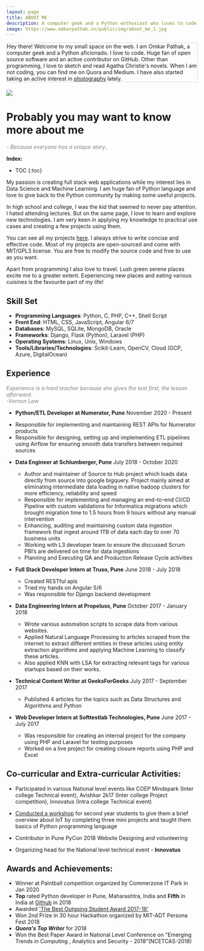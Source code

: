 ```yaml
---
layout: page
title: ABOUT ME
description: A computer geek and a Python enthusiast who loves to code. Huge fan of open source softwares and an active contributor on GitHub. Also love to sketch and read Agatha Christie's novels.
image: https://www.omkarpathak.in/public/img/about_me_1.jpg
---
```


<p class="message scroll-effect" style="margin-bottom: 20px;border: 1px solid #D3D3D3;">
  Hey there! Welcome to my small space on the web. I am Omkar Pathak, a computer geek and a Python aficionado. I love to code. Huge fan of open source software and an active contributor on GitHub. Other than programming, I love to sketch and read Agatha Christie's novels. When I am not coding, you can find me on Quora and Medium. I have also started taking an active interest in <a href="/photography/">photography</a> lately.
</p>

<div class="scroll-effect">
    <img src="{{ "public/img/about_me_5.jpg" | relative_url }}">
</div>

<h1>Probably you may want to know more about me</h1>

<i style="color: gray">- Because everyone has a unique story..</i>

<b>Index:</b>
* TOC
{:toc}

<!-- <p class="message scroll-effect" style="margin-bottom: 20px;"> -->
My passion is creating full stack web applications while my interest lies in Data Science and Machine Learning. I am huge fan of Python language and love to give back to the Python community by making some useful projects.
<!-- </p> -->

In high school and college, I was the kid that seemed to never pay attention. I hated attending lectures. But on the same page, I love to learn and explore new technologies. I am very keen in applying my knowledge to practical use cases and creating a few projects using them.

You can see all my projects [here](/projects/). I always strive to write concise and effective code. Most of my projects are open-sourced and come with MIT/GPL3 license. You are free to modify the source code and free to use as you want.

Apart from programming I also love to travel. Lush green serene places excite me to a greater extent. Experiencing new places and eating various cuisines is the favourite part of my life!

<!-- Take an example of this website, my [previous website](old-website.omkarpathak.in) was built upon PHP and then I came to know about [Jekyll](https://jekyllrb.com/). Jekyll helped me create fabulous websites with faster load speeds and great ease. For personal websites and blogs, Jekyll is a great alternative to wordpress websites. -->

## Skill Set

- **Programming Languages**: Python, C, PHP, C++, Shell Script
- **Front End**: HTML, CSS, JavaScript, Angular 6/7
- **Databases**: MySQL, SQLite, MongoDB, Oracle
- **Frameworks**: Django, Flask (Python), Laravel (PHP)
- **Operating Systems**: Linux, Unix, Windows
- **Tools/Libraries/Technologies**: Scikit-Learn, OpenCV, Cloud (GCP, Azure, DigitalOcean)

##   Experience

<i style="color: gray">Experience is a hard teacher because she gives the test first, the lesson afterward.</i><br>
<i style="color: gray">-Vernon Law</i>

* **Python/ETL Developer at Numerator, Pune**
November 2020 - Present
- Responsible for implementing and maintaining REST APIs for Numerator products
- Responsible for designing, setting up and implementing ETL pipelines using Airflow for ensuring smooth data transfers between required sources

* **Data Engineer at Schlumberger, Pune**
July 2018 - October 2020
  - Author and maintainer of Source to Hub project which loads data directly from source into google bigquery. Project mainly aimed at eliminating intermediate data loading in native hadoop clusters for more efficiency, reliability and speed
  - Responsible for implementing and managing an end-to-end CI/CD Pipeline with custom validations for Informatica migrations which brought migration time to 1.5 hours from 9 hours without any manual intervention
  - Enhancing, auditing and maintaining custom data ingestion framework that ingest around 1TB of data each day to over 70 business units
  - Working with L3 developer team to ensure the discussed Scrum PBI’s are delivered on time for data ingestions
  - Planning and Executing QA and Production Release Cycle activities

* **Full Stack Developer Intern at Truso, Pune**
June 2018 - July 2018

  - Created RESTful apis
  - Tried my hands on Angular 5/6
  - Was responsible for Django backend development

* **Data Engineering Intern at Propeluss, Pune**
October 2017 - January 2018

  - Wrote various automation scripts to scrape data from various websites.
  - Applied Natural Language Processing to articles scraped from the internet to extract different entities in these articles using entity extraction algorithms and applying Machine Learning to classify these articles.
  - Also applied KNN with LSA for extracting relevant tags for various startups based on their works.

* **Technical Content Writer at GeeksForGeeks**
July 2017 - September 2017

  - Published 4 articles for the topics such as Data Structures and Algorithms and Python

* **Web Developer Intern at Softtestlab Technologies, Pune**
June 2017 - July 2017

  - Was responsible for creating an internal project for the company using PHP and Laravel for testing purposes
  - Worked on a live project for creating closure reports using PHP and Excel

## Co-curricular and Extra-curricular Activities:

- Participated in various National level events like COEP Mindspark (Inter college Technical event), Avishkar 2k17 (Inter college Project competition), Innovatus (Intra college Technical event)

- [Conducted a workshop](https://www.omkarpathak.in/2017/01/10/iot-workshop/) for second year students to give them a brief overview about IoT by completing three mini projects and taught them basics of Python programming language

- Contributor in Pune PyCon 2018 Website Designing and volunteering

- Organizing head for the National level technical event - **Innovatus**

## Awards and Achievements:

- Winner at Paintball competition organized by Commerzone IT Park in Jan 2020
- **Top** rated Python developer in Pune, Maharashtra, India and **Fifth** in India at [Github](http://git-awards.com/users/omkarpathak) in 2018
- Awarded ['The Best Outgoing Student Award 2017-18'](/best-outgoing-student-award/)
- Won 2nd Prize in 30 hour Hackathon organized by MIT-ADT Persona Fest 2018
- ***Quora's Top Writer*** for 2018
- Won the Best Paper Award in National Level Conference on "Emerging Trends in Computing , Analytics and Security - 2018"(NCETCAS-2018)
